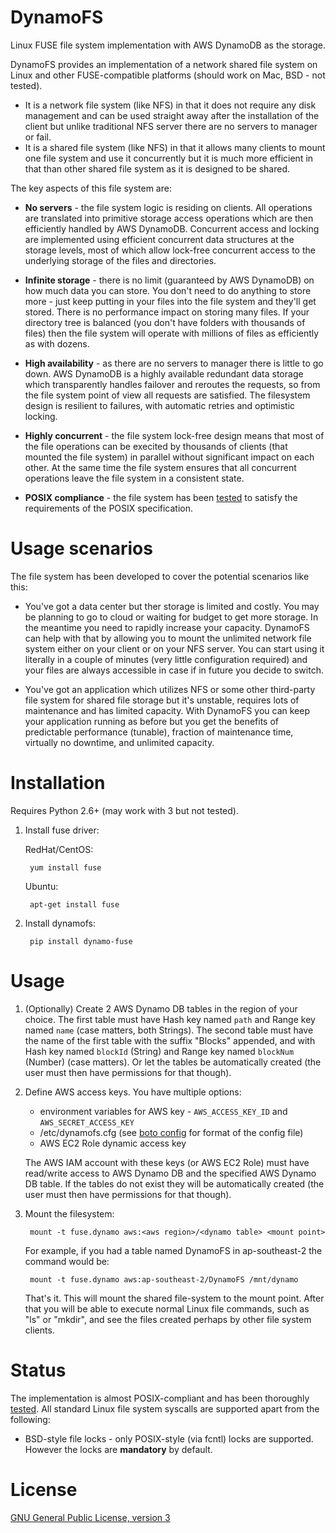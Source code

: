 DynamoFS
===========

Linux FUSE file system implementation with AWS DynamoDB as the storage.

DynamoFS provides an implementation of a network shared file system on Linux and other FUSE-compatible platforms (should work on Mac, BSD - not tested).

- It is a network file system (like NFS) in that it does not require any disk management and can be used straight away after the installation of the client but unlike traditional NFS server there are no servers to manager or fail.
- It is a shared file system (like NFS) in that it allows many clients to mount one file system and use it concurrently but it is much more efficient in that than other shared file system as it is designed to be shared.

The key aspects of this file system are:

- **No servers** - the file system logic is residing on clients. All operations are translated into primitive storage access operations which are then efficiently handled by AWS DynamoDB.
  Concurrent access and locking are implemented using efficient concurrent data structures at the storage levels, most of which allow lock-free concurrent access to the underlying storage of the
  files and directories.

- **Infinite storage** - there is no limit (guaranteed by AWS DynamoDB) on how much data you can store. You don't need to do anything to store more - just keep putting in your files into the
file system and they'll get stored. There is no performance impact on storing many files. If your directory tree is balanced (you don't have folders with thousands of files) then the
file system will operate with millions of files as efficiently as with dozens.

- **High availability** - as there are no servers to manager there is little to go down. AWS DynamoDB is a highly available redundant data storage which transparently handles failover and reroutes the requests,
so from the file system point of view all requests are satisfied. The filesystem design is resilient to failures, with automatic retries and optimistic locking.

- **Highly concurrent** - the file system lock-free design means that most of the file operations can be execited by thousands of clients (that mounted the file system) in parallel
without significant impact on each other. At the same time the file system ensures that all concurrent operations leave the file system in a consistent state.

- **POSIX compliance** - the file system has been [tested](Testing.md) to satisfy the requirements of the POSIX specification.

Usage scenarios
===============

The file system has been developed to cover the potential scenarios like this:

- You've got a data center but ther storage is limited and costly. You may be planning to go to cloud or waiting for budget to get more storage.
In the meantime you need to rapidly increase your capacity. DynamoFS can help with that by allowing you to mount the unlimited network file system either on your client
or on your NFS server. You can start using it literally in a couple of minutes (very little configuration required) and your files are always accessible in case if in future you decide to switch.

- You've got an application which utilizes NFS or some other third-party file system for shared file storage but it's unstable, requires lots of maintenance and has limited capacity.
With DynamoFS you can keep your application running as before but you get the benefits of predictable performance (tunable), fraction of maintenance time, virtually no downtime, and unlimited capacity.

Installation
============

Requires Python 2.6+ (may work with 3 but not tested).

1. Install fuse driver:

   RedHat/CentOS:

        yum install fuse

   Ubuntu:

        apt-get install fuse

2. Install dynamofs:

        pip install dynamo-fuse

Usage
=====

1. (Optionally) Create 2 AWS Dynamo DB tables in the region of your choice.
   The first table must have Hash key named `path` and Range key named `name` (case matters, both Strings).
   The second table must have the name of the first table with the suffix "Blocks" appended, and with Hash key named `blockId` (String) and Range key named `blockNum` (Number) (case matters).
   Or let the tables be automatically created (the user must then have permissions for that though).

1. Define AWS access keys. You have multiple options:
   - environment variables for AWS key - `AWS_ACCESS_KEY_ID` and `AWS_SECRET_ACCESS_KEY`
   - /etc/dynamofs.cfg (see [boto config](http://boto.readthedocs.org/en/latest/boto_config_tut.html) for format of the config file)
   - AWS EC2 Role dynamic access key

    The AWS IAM account with these keys (or AWS EC2 Role) must have read/write access to AWS Dynamo DB and the specified AWS Dynamo DB table.
    If the tables do not exist they will be automatically created (the user must then have permissions for that though).

1. Mount the filesystem:

        mount -t fuse.dynamo aws:<aws region>/<dynamo table> <mount point>

    For example, if you had a table named DynamoFS in ap-southeast-2 the command would be:

        mount -t fuse.dynamo aws:ap-southeast-2/DynamoFS /mnt/dynamo

    That's it. This will mount the shared file-system to the mount point. After that you will be able to execute normal Linux file commands, such as "ls" or "mkdir", and see the files created perhaps by
    other file system clients.

Status
==========

The implementation is almost POSIX-compliant and has been thoroughly [tested](Testing.md). All standard Linux file system syscalls are supported apart from the following:
- BSD-style file locks - only POSIX-style (via fcntl) locks are supported. However the locks are **mandatory** by default.

License
=======

[GNU General Public License, version 3](http://opensource.org/licenses/gpl-3.0.html)